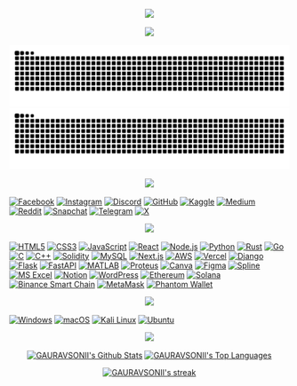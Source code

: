 <!-- WELCOME HEADLINE -->
<p align="center">
  <a href="https://github.com/GAURAVSONII">
    <img src="https://readme-typing-svg.herokuapp.com/?lines=WELCOME+TO+MY+GITHUB+PROFILE;&center=true&width=600&height=45&color=00FFFF">
  </a>
</p>

<!-- TYPING SVG/INTRO-->
<p align="center">
  <a href="https://github.com/GAURAVSONII">
    <img src="https://readme-typing-svg.herokuapp.com/?lines=POLYMATH;BLOCKCHAIN%20DEVELOPER%20%26%20POLYGLOT%20PROGRAMMER;FOREX%20%26%20CRYPTO%20TRADER;AI%20ENTHUSIAST;ALWAYS%20READY%20TO%20LEARN%20NEW%20THINGS&center=true&width=600&height=45&color=00FFFF">
  </a>
</p>

<!-- GITHUB SNAKE CONTRIBUTION START-->
![GitHub Contribution Grid Snake](https://raw.githubusercontent.com/GAURAVSONII/GAURAVSONII/output/github-contribution-grid-snake-dark.svg#gh-dark-mode-only)
![GitHub Contribution Grid Snake](https://raw.githubusercontent.com/GAURAVSONII/GAURAVSONII/output/github-contribution-grid-snake.svg#gh-light-mode-only)
<!-- GITHUB SNAKE CONTRIBUTION END-->

<!-- HOLOPIN START --
[![An image of @gauravsonii's Holopin badges, which is a link to view their full Holopin profile](https://holopin.me/gauravsonii)](https://holopin.io/@gauravsonii)
!-- HOLOPIN END -->
               
<!-- QUIRA START --
[![GAAUUURAAVVV's GitHub | Stats](https://stats.quira.sh/GAAUUURAAVVV/github?theme=dark)](https://quira.sh?utm_source=widgets&utm_campaign=GAAUUURAAVVV)
!-- QUIRA END -->
     
<!-- MY SOCIAL HANDLES START -->
<P align="center">
  <img src="https://readme-typing-svg.herokuapp.com?font=Fira+Code&weight=600&size=30&pause=1000&color=00FFFF&center=true&vCenter=true&width=600&lines=CONNECT+WITH+ME" />
</P>

[![Facebook](https://img.shields.io/badge/Facebook-1877F2?style=for-the-badge&logo=facebook&logoColor=white)](https://facebook.com/gauravsoni.org/)
[![Instagram](https://img.shields.io/badge/Instagram-E4405F?style=for-the-badge&logo=instagram&logoColor=white)](https://instagram.com/gauravsoni.fx)
[![Discord](https://img.shields.io/badge/Discord-7289DA?style=for-the-badge&logo=discord&logoColor=white)](https://discord.com/users/1210918555697152061)
[![GitHub](https://img.shields.io/badge/GitHub-000000?style=for-the-badge&logo=github&logoColor=white)](https://github.com/GAURAVSONII)
[![Kaggle](https://img.shields.io/badge/Kaggle-20BEFF?style=for-the-badge&logo=kaggle&logoColor=white)](https://kaggle.com/gaauuuraavvv)
[![Medium](https://img.shields.io/badge/Medium-00AB6C?style=for-the-badge&logo=medium&logoColor=white)](https://medium.com/@gaauuuraavvv)
[![Reddit](https://img.shields.io/badge/Reddit-FF4500?style=for-the-badge&logo=reddit&logoColor=white)](https://reddit.com/u/GAURAVVSONII/s/DAyZxJ1kav)
[![Snapchat](https://img.shields.io/badge/Snapchat-F4F6F9?style=for-the-badge&logo=snapchat&logoColor=yellow)](https://snapchat.com/add/gaauravsonii)
[![Telegram](https://img.shields.io/badge/Telegram-0088CC?style=for-the-badge&logo=telegram&logoColor=white)](https://t.me/gaauravsoni)
[![X](https://img.shields.io/badge/X-1DA1F2?style=for-the-badge&logo=x&logoColor=white)](https://x.com/gauravv_sonii)
<!-- MY SOCIAL HANDLES END -->
     
<!-- SKILL'S START -->
<P align="center">
  <img src="https://readme-typing-svg.herokuapp.com?font=Fira+Code&weight=600&size=30&pause=1000&color=00FFFF&center=true&vCenter=true&width=600&lines=MY+SKILL'S" />
</P>

[![HTML5](https://img.shields.io/badge/HTML5-E34F26?style=for-the-badge&logo=html5&logoColor=white&circle=true)](https://developer.mozilla.org/en-US/docs/Web/HTML)
[![CSS3](https://img.shields.io/badge/CSS3-1572B6?style=for-the-badge&logo=css3&logoColor=white&circle=true)](https://developer.mozilla.org/en-US/docs/Web/CSS)
[![JavaScript](https://img.shields.io/badge/JavaScript-F7DF1E?style=for-the-badge&logo=javascript&logoColor=black&circle=true)](https://developer.mozilla.org/en-US/docs/Web/JavaScript)
[![React](https://img.shields.io/badge/React-61DAFB?style=for-the-badge&logo=react&logoColor=black&circle=true)](https://reactjs.org/)
[![Node.js](https://img.shields.io/badge/Node.js-8CC84B?style=for-the-badge&logo=node.js&logoColor=white&circle=true)](https://nodejs.org/)
[![Python](https://img.shields.io/badge/Python-3776AB?style=for-the-badge&logo=python&logoColor=white&circle=true)](https://www.python.org/)
[![Rust](https://img.shields.io/badge/Rust-000000?style=for-the-badge&logo=rust&logoColor=white)](https://www.rust-lang.org/)
[![Go](https://img.shields.io/badge/Go-00ADD8?style=for-the-badge&logo=go&logoColor=white)](https://go.dev/)
[![C](https://img.shields.io/badge/C-A8B9CC?style=for-the-badge&logo=c&logoColor=white&circle=true)](https://en.wikipedia.org/wiki/C_(programming_language))
[![C++](https://img.shields.io/badge/C++-00599C?style=for-the-badge&logo=cplusplus&logoColor=white&circle=true)](https://www.cplusplus.com/)
[![Solidity](https://img.shields.io/badge/Solidity-363636?style=for-the-badge&logo=solidity&logoColor=white&circle=true)](https://soliditylang.org/)
[![MySQL](https://img.shields.io/badge/MySQL-4479A1?style=for-the-badge&logo=mysql&logoColor=white&circle=true)](https://www.mysql.com/)
[![Next.js](https://img.shields.io/badge/Next.js-000000?style=for-the-badge&logo=nextdotjs&logoColor=white)](https://nextjs.org/)
[![AWS](https://img.shields.io/badge/AWS-232F3E?style=for-the-badge&logo=amazon-aws&logoColor=white)](https://aws.amazon.com/)
[![Vercel](https://img.shields.io/badge/Vercel-000000?style=for-the-badge&logo=vercel&logoColor=white)](https://vercel.com/)
[![Django](https://img.shields.io/badge/Django-092E20?style=for-the-badge&logo=django&logoColor=white&circle=true)](https://www.djangoproject.com/)
[![Flask](https://img.shields.io/badge/Flask-000000?style=for-the-badge&logo=flask&logoColor=white&circle=true)](https://flask.palletsprojects.com/)
[![FastAPI](https://img.shields.io/badge/FastAPI-009688?style=for-the-badge&logo=fastapi&logoColor=white&circle=true)](https://fastapi.tiangolo.com/)
[![MATLAB](https://img.shields.io/badge/MATLAB-0076A8?style=for-the-badge&logo=matlab&logoColor=white&circle=true)](https://www.mathworks.com/products/matlab.html)
[![Proteus](https://img.shields.io/badge/Proteus-4C92B5?style=for-the-badge&logo=proteus&logoColor=white&circle=true)](https://www.labcenter.com/)
[![Canva](https://img.shields.io/badge/Canva-00C4CC?style=for-the-badge&logo=canva&logoColor=white&circle=true)](https://www.canva.com/)
[![Figma](https://img.shields.io/badge/Figma-F24E1E?style=for-the-badge&logo=figma&logoColor=white&circle=true)](https://www.figma.com/)
[![Spline](https://img.shields.io/badge/Spline-3C3D47?style=for-the-badge&logo=spline&logoColor=white&circle=true)](https://spline.design/)
[![MS Excel](https://img.shields.io/badge/MS%20Excel-217346?style=for-the-badge&logo=microsoft-excel&logoColor=white&circle=true)](https://www.microsoft.com/en-us/microsoft-365/excel)
[![Notion](https://img.shields.io/badge/Notion-000000?style=for-the-badge&logo=notion&logoColor=white&circle=true)](https://www.notion.so/)
[![WordPress](https://img.shields.io/badge/WordPress-21759B?style=for-the-badge&logo=wordpress&logoColor=white)](https://wordpress.org/)
[![Ethereum](https://img.shields.io/badge/Ethereum-3C3C3D?style=for-the-badge&logo=ethereum&logoColor=white)](https://ethereum.org/)
[![Solana](https://img.shields.io/badge/Solana-9945FF?style=for-the-badge&logo=solana&logoColor=white)](https://solana.com/)
[![Binance Smart Chain](https://img.shields.io/badge/Binance%20Smart%20Chain-F0B90B?style=for-the-badge&logo=binance&logoColor=white)](https://www.bnbchain.org/)
[![MetaMask](https://img.shields.io/badge/MetaMask-F6851D?style=for-the-badge&logo=metamask&logoColor=white)](https://metamask.io/)
[![Phantom Wallet](https://img.shields.io/badge/Phantom-6A48F2?style=for-the-badge&logo=phantom&logoColor=white)](https://phantom.app/)
<!-- SKILL'S END -->

<!-- OPERATING SYSTEM START-->
<P align="center">
  <img src="https://readme-typing-svg.herokuapp.com?font=Fira+Code&weight=600&size=30&pause=1000&color=00FFFF&center=true&vCenter=true&width=600&lines=OPERATING+SYSTEM+I+USE" />
</P>

[![Windows](https://img.shields.io/badge/Windows-0078D4?style=for-the-badge&logo=windows&logoColor=white&circle=true)](https://www.microsoft.com/en-us/windows)
[![macOS](https://img.shields.io/badge/macOS-000000?style=for-the-badge&logo=apple&logoColor=white&circle=true)](https://www.apple.com/macos/)
[![Kali Linux](https://img.shields.io/badge/Kali_Linux-557C8B?style=for-the-badge&logo=kali-linux&logoColor=white&circle=true)](https://www.kali.org/)
[![Ubuntu](https://img.shields.io/badge/Ubuntu-E95420?style=for-the-badge&logo=ubuntu&logoColor=white&circle=true)](https://ubuntu.com/)
<!-- OPERATING SYSTEM END-->

<!-- GITHUB STACK START-->
<P align="center">
  <img src="https://readme-typing-svg.herokuapp.com?font=Fira+Code&weight=600&size=30&pause=1000&color=00FFFF&center=true&vCenter=true&width=600&lines=MY+GITHUB+STACK'S" />
</P>

<p align="center">
    <a href="https://github.com/GAURAVSONII/github-readme-stats"><img alt="GAURAVSONII's Github Stats" src="https://github-readme-stats.vercel.app/api?username=GAURAVSONII&show_icons=true&count_private=true&theme=react&hide_border=true&bg_color=0D1117" /></a>
  <a href="https://github.com/SubhamRaoniar28/github-readme-stats"><img alt="GAURAVSONII's Top Languages" src="https://github-readme-stats.vercel.app/api/top-langs/?username=mr-palindrome&langs_count=8&count_private=true&layout=compact&theme=react&hide_border=true&bg_color=0D1117" /></a>
</p>
<p align="center">
    <a href="https://github.com/GAURAVSONII/github-readme-streak-stats">
        <img alt="GAURAVSONII's streak" src="http://github-readme-streak-stats.herokuapp.com?user=GAURAVSONII&theme=holi-theme&hide_border=true&date_format=M%20j%5B%2C%20Y%5D"/>
    </a>
</p>
<!-- GITHUB STACK END -->

